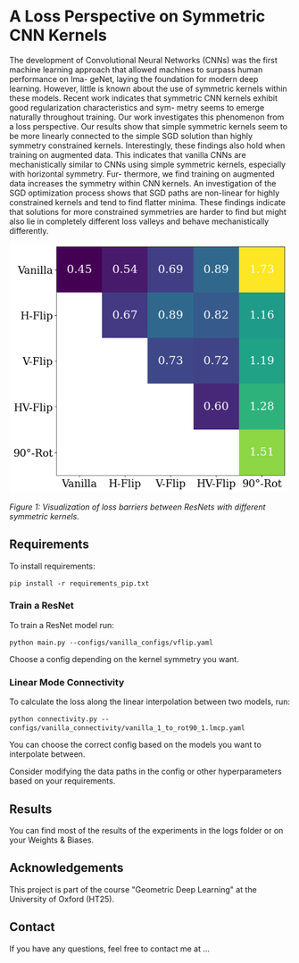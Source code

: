 # A Loss Perspective on Symmetric CNN Kernels
The development of Convolutional Neural Networks (CNNs) was the first machine
learning approach that allowed machines to surpass human performance on Ima-
geNet, laying the foundation for modern deep learning. However, little is known
about the use of symmetric kernels within these models. Recent work indicates
that symmetric CNN kernels exhibit good regularization characteristics and sym-
metry seems to emerge naturally throughout training. Our work investigates this
phenomenon from a loss perspective. Our results show that simple symmetric
kernels seem to be more linearly connected to the simple SGD solution than highly
symmetry constrained kernels. Interestingly, these findings also hold when training
on augmented data. This indicates that vanilla CNNs are mechanistically similar to
CNNs using simple symmetric kernels, especially with horizontal symmetry. Fur-
thermore, we find training on augmented data increases the symmetry within CNN
kernels. An investigation of the SGD optimization process shows that SGD paths
are non-linear for highly constrained kernels and tend to find flatter minima. These
findings indicate that solutions for more constrained symmetries are harder to find
but might also lie in completely different loss valleys and behave mechanistically
differently.


<img src="images/results.png" alt="Results Overview" width="500">

*Figure 1: Visualization of loss barriers between ResNets with different symmetric kernels.*

## Requirements

To install requirements:

```setup
pip install -r requirements_pip.txt
```

### Train a ResNet

To train a ResNet model run:

```experiment1
python main.py --configs/vanilla_configs/vflip.yaml
```
Choose a config depending on the kernel symmetry you want.
### Linear Mode Connectivity

To calculate the loss along the linear interpolation between two models, run:

```experiment2
python connectivity.py --configs/vanilla_connectivity/vanilla_1_to_rot90_1.lmcp.yaml
```
You can choose the correct config based on the models you want to interpolate between. 

Consider modifying the data paths in the config or other hyperparameters based on your requirements.

## Results

You can find most of the results of the experiments in the logs folder or on your Weights & Biases.

## Acknowledgements

This project is part of the course "Geometric Deep Learning" at the University of Oxford (HT25).

## Contact

If you have any questions, feel free to contact me at ...
